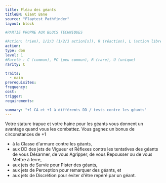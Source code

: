```yaml
---
title: Fléau des géants
titleEN: Giant Bane
source: "Playtest Pathfinder"
layout: block

#PARTIE PROPRE AUX BLOCS TECHNIQUES

#Action: (rien), 1/2/3 (1/2/3 action[s]), R (réaction), L (action libre)
action: 
type: don
level: 1
#Rareté : C (commun), PC (peu commun), R (rare), U (unique)
rarity: C

traits:
  - nain
prerequisites:
frequency:
cost:
trigger:
requirements:

summary: "+1 CA et +1 à différents DD / tests contre les géants"
---
```


Votre stature trapue et votre haine pour les géants vous donnent un avantage quand vous les combattez. Vous gagnez un bonus de circonstances de +1
* à la Classe d'armure contre les géants,
* aux DD des jets de Vigueur et Réflexes contre les tentatives des géants de vous Désarmer, de vous Agripper, de vous Repousser ou de vous Mettre à terre,
* aux jets de Survie pour Pister des géants,
* aux jets de Perception pour remarquer des géants, et
* aux jets de Discrétion pour éviter d'être repéré par un géant.